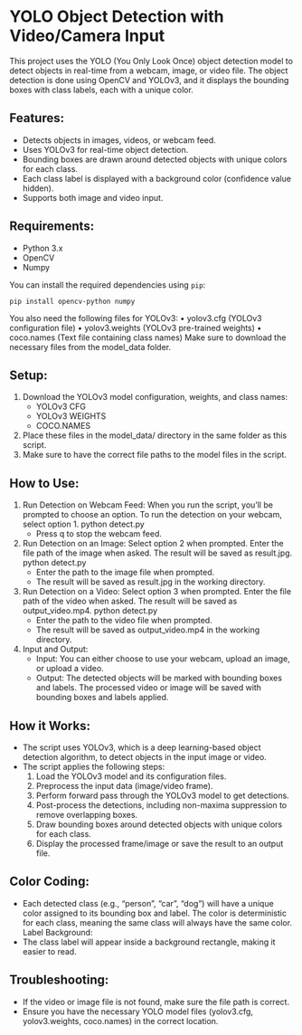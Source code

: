 # YOLO Object Detection with Video/Camera Input

This project uses the YOLO (You Only Look Once) object detection model to detect objects in real-time from a webcam, image, or video file. The object detection is done using OpenCV and YOLOv3, and it displays the bounding boxes with class labels, each with a unique color.

## Features:
- Detects objects in images, videos, or webcam feed.
- Uses YOLOv3 for real-time object detection.
- Bounding boxes are drawn around detected objects with unique colors for each class.
- Each class label is displayed with a background color (confidence value hidden).
- Supports both image and video input.

## Requirements:
- Python 3.x
- OpenCV
- Numpy

You can install the required dependencies using `pip`:

```pip install opencv-python numpy```

You also need the following files for YOLOv3:
	• yolov3.cfg (YOLOv3 configuration file)
	• yolov3.weights (YOLOv3 pre-trained weights)
	• coco.names (Text file containing class names)
Make sure to download the necessary files from the model_data folder.

## Setup:
1. Download the YOLOv3 model configuration, weights, and class names:
	- YOLOv3 CFG
	- YOLOv3 WEIGHTS
	- COCO.NAMES
2. Place these files in the model_data/ directory in the same folder as this script.
3. Make sure to have the correct file paths to the model files in the script.
 
## How to Use:
1. Run Detection on Webcam Feed:
When you run the script, you’ll be prompted to choose an option. To run the detection on your webcam, select option 1.
python detect.py
 	- Press q to stop the webcam feed.
2. Run Detection on an Image:
Select option 2 when prompted. Enter the file path of the image when asked. The result will be saved as result.jpg.
python detect.py
   	- Enter the path to the image file when prompted.
	- The result will be saved as result.jpg in the working directory.
3. Run Detection on a Video:
Select option 3 when prompted. Enter the file path of the video when asked. The result will be saved as output_video.mp4.
python detect.py
	- Enter the path to the video file when prompted.
	- The result will be saved as output_video.mp4 in the working directory.
4. Input and Output:
	- Input: You can either choose to use your webcam, upload an image, or upload a video.
	- Output: The detected objects will be marked with bounding boxes and labels. The processed video or image will be saved with bounding boxes and labels applied.
  
## How it Works:
- The script uses YOLOv3, which is a deep learning-based object detection algorithm, to detect objects in the input image or video.
- The script applies the following steps:
	1. Load the YOLOv3 model and its configuration files.
	2. Preprocess the input data (image/video frame).
	3. Perform forward pass through the YOLOv3 model to get detections.
	4. Post-process the detections, including non-maxima suppression to remove overlapping boxes.
	5. Draw bounding boxes around detected objects with unique colors for each class.
	6. Display the processed frame/image or save the result to an output file.
 
## Color Coding:
- Each detected class (e.g., “person”, “car”, “dog”) will have a unique color assigned to its bounding box and label. The color is deterministic for each class, meaning the same class will always have the same color.
Label Background:
- The class label will appear inside a background rectangle, making it easier to read.
  
## Troubleshooting:
- If the video or image file is not found, make sure the file path is correct.
- Ensure you have the necessary YOLO model files (yolov3.cfg, yolov3.weights, coco.names) in the correct location.

